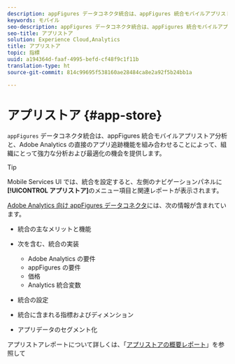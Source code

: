 ```yaml
---
description: appFigures データコネクタ統合は、appFigures 統合モバイルアプリストア分析と、Adobe Analytics の直接のアプリ追跡機能を組み合わせることによって、組織にとって強力な分析および最適化の機会を提供します。
keywords: モバイル
seo-description: appFigures データコネクタ統合は、appFigures 統合モバイルアプリストア分析と、Adobe Analytics の直接のアプリ追跡機能を組み合わせることによって、組織にとって強力な分析および最適化の機会を提供します。
seo-title: アプリストア
solution: Experience Cloud,Analytics
title: アプリストア
topic: 指標
uuid: a194364d-faaf-4995-befd-cf48f9c1f11b
translation-type: ht
source-git-commit: 814c99695f538160ae28484ca8e2a92f5b24bb1a

---
```



# アプリストア {#app-store}

`appFigures` データコネクタ統合は、appFigures 統合モバイルアプリストア分析と、Adobe Analytics の直接のアプリ追跡機能を組み合わせることによって、組織にとって強力な分析および最適化の機会を提供します。

>[!TIP]
>
>Mobile Services UI では、統合を設定すると、左側のナビゲーションパネルに&#x200B;**[!UICONTROL アプリストア]**&#x200B;のメニュー項目と関連レポートが表示されます。

[Adobe Analytics 向け appFigures データコネクタ](https://marketing.adobe.com/resources/help/ja_JP/connectors/appfigures/)には、次の情報が含まれています。
<!--REKHA: no idea where this guide lives-->

* 統合の主なメリットと機能
* 次を含む、統合の実装

   * Adobe Analytics の要件
   * appFigures の要件
   * 価格
   * Analytics 統合変数

* 統合の設定
* 統合に含まれる指標およびディメンション
* アプリデータのセグメント化

アプリストアレポートについて詳しくは、「[アプリストアの概要レポート](/help/using/usage/c-app-store-store-performance.md)」を参照して